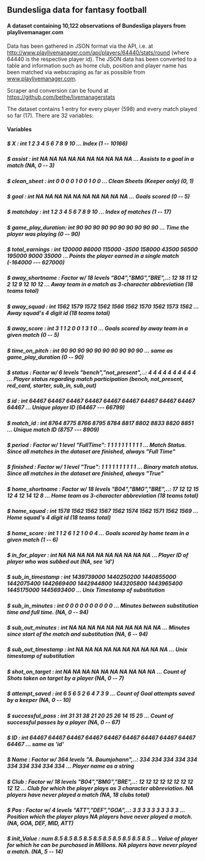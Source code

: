 ## Bundesliga data for fantasy football
#### A dataset containing 10,122 observations of Bundesliga players from playlivemanager.com

Data has been gathered in JSON format via the API, i.e. at http://www.playlivemanager.com/api/players/64440/stats/round (where 64440 is the respective player id). The JSON data has been converted to a table and information such as home club, position and player name has been matched via webscraping as far as possible from www.playlivemanager.com.

Scraper and conversion can be found at https://github.com/bethe/livemanagerstats

The dataset contains 1 entry for every player (598) and every match played so far (17). There are 32 variables:

#### Variables
#####  $ X                 : int  1 2 3 4 5 6 7 8 9 10 ... Index (1 -- 10166)
#####  $ assist            : int  NA NA NA NA NA NA NA NA NA NA ... Assists to a goal in a match (NA, 0 -- 3)
#####  $ clean_sheet       : int  0 0 0 0 1 0 0 1 0 0 ... Clean Sheets (Keeper only) (0, 1)
#####  $ goal              : int  NA NA NA NA NA NA NA NA NA NA ... Goals scored (0 -- 5)
#####  $ matchday          : int  1 2 3 4 5 6 7 8 9 10 ... Index of matches (1 -- 17)
#####  $ game_play_duration: int  90 90 90 90 90 90 90 90 90 90 ... Time the player was playing (0 -- 90)
#####  $ total_earnings    : int  120000 86000 115000 -3500 158000 43500 56500 195000 9000 35000 ... Points the player earned in a single match (-164000 --- 627000)
#####  $ away_shortname    : Factor w/ 18 levels "B04","BMG","BRE",..: 12 18 11 12 2 12 9 12 10 12 ... Away team in a match as 3-character abbreviation (18 teams total)
#####  $ away_squad        : int  1562 1579 1572 1562 1566 1562 1570 1562 1573 1562 ... Away squad's 4 digit id (18 teams total)
#####  $ away_score        : int  3 1 1 2 0 0 1 3 1 0 ... Goals scored by away team in a given match (0 -- 5)
#####  $ time_on_pitch     : int  90 90 90 90 90 90 90 90 90 90 ... same as game_play_duration (0 -- 90)
#####  $ status            : Factor w/ 6 levels "bench","not_present",..: 4 4 4 4 4 4 4 4 4 4 ... Player status regarding match participation (bench, not_present, red_card, starter, sub_in, sub_out)
#####  $ id                : int  64467 64467 64467 64467 64467 64467 64467 64467 64467 64467 ... Unique player ID (64467 --- 66799)
#####  $ match_id          : int  8764 8775 8766 8795 8784 8817 8802 8833 8820 8851 ... Unique match ID (8757 --- 8909)
#####  $ period            : Factor w/ 1 level "FullTime": 1 1 1 1 1 1 1 1 1 1 ... Match Status. Since all matches in the dataset are finished, always "Full Time"
#####  $ finished          : Factor w/ 1 level "True": 1 1 1 1 1 1 1 1 1 1 ...  Binary match status. Since all matches in the dataset are finished, always "True"
#####  $ home_shortname    : Factor w/ 18 levels "B04","BMG","BRE",..: 17 12 12 15 12 4 12 14 12 8 ... Home team as 3-character abbreviation (18 teams total)
#####  $ home_squad        : int  1578 1562 1562 1567 1562 1574 1562 1571 1562 1569 ... Home squad's 4 digit id (18 teams total)
#####  $ home_score        : int  1 1 2 6 1 2 1 0 0 4 ... Goals scored by home team in a given match (1 -- 6)
#####  $ in_for_player     : int  NA NA NA NA NA NA NA NA NA NA ... Player ID of player who was subbed out (NA, see 'id')
#####  $ sub_in_timestamp  : int  1439739000 1440250200 1440855000 1442075400 1442669400 1442944800 1443205800 1443965400 1445175000 1445693400 ... Unix Timestamp of substitution
#####  $ sub_in_minutes    : int  0 0 0 0 0 0 0 0 0 0 ... Minutes between substitution time and full time. (NA, 0 -- 94)
#####  $ sub_out_minutes   : int  NA NA NA NA NA NA NA NA NA NA ... Minutes since start of the match and substitution (NA, 6 -- 94)
#####  $ sub_out_timestamp : int  NA NA NA NA NA NA NA NA NA NA ... Unix timestamp of substitution
#####  $ shot_on_target    : int  NA NA NA NA NA NA NA NA NA NA ... Count of Shots taken on target by a player (NA, 0 -- 7)
#####  $ attempt_saved     : int  6 5 6 5 2 6 4 7 3 9 ... Count of Goal attempts saved by a keeper (NA, 0 -- 10)
#####  $ successful_pass   : int  31 31 38 21 20 25 26 14 15 25 ... Count of successful passes by a player (NA, 0 -- 67)
#####  $ ID                : int  64467 64467 64467 64467 64467 64467 64467 64467 64467 64467 ... same as 'id'
#####  $ Name              : Factor w/ 364 levels "A. Baumjohann",..: 334 334 334 334 334 334 334 334 334 334 ... Player name as a string
#####  $ Club              : Factor w/ 18 levels "B04","BMG","BRE",..: 12 12 12 12 12 12 12 12 12 12 ... Club for which the player plays as 3 character abbreviation. NA players have never played a match (NA, 18 clubs total)
#####  $ Pos               : Factor w/ 4 levels "ATT","DEF","GOA",..: 3 3 3 3 3 3 3 3 3 3 ... Position which the player plays NA players have never played a match. (NA, GOA, DEF, MID, ATT)
#####  $ init_Value        : num  8.5 8.5 8.5 8.5 8.5 8.5 8.5 8.5 8.5 8.5 ... Value of player for which he can be purchased in Millions. NA players have never played a match. (NA, 5 -- 14)
